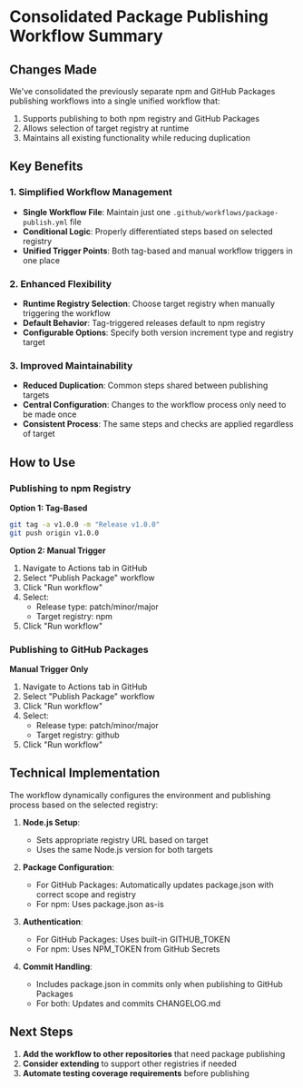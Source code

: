 # Consolidated Package Publishing Workflow Summary

## Changes Made

We've consolidated the previously separate npm and GitHub Packages publishing workflows into a single unified workflow that:

1. Supports publishing to both npm registry and GitHub Packages
2. Allows selection of target registry at runtime
3. Maintains all existing functionality while reducing duplication

## Key Benefits

### 1. Simplified Workflow Management

- **Single Workflow File**: Maintain just one `.github/workflows/package-publish.yml` file
- **Conditional Logic**: Properly differentiated steps based on selected registry
- **Unified Trigger Points**: Both tag-based and manual workflow triggers in one place

### 2. Enhanced Flexibility

- **Runtime Registry Selection**: Choose target registry when manually triggering the workflow
- **Default Behavior**: Tag-triggered releases default to npm registry
- **Configurable Options**: Specify both version increment type and registry target

### 3. Improved Maintainability

- **Reduced Duplication**: Common steps shared between publishing targets
- **Central Configuration**: Changes to the workflow process only need to be made once
- **Consistent Process**: The same steps and checks are applied regardless of target

## How to Use

### Publishing to npm Registry

**Option 1: Tag-Based**

```bash
git tag -a v1.0.0 -m "Release v1.0.0"
git push origin v1.0.0
```

**Option 2: Manual Trigger**

1. Navigate to Actions tab in GitHub
2. Select "Publish Package" workflow
3. Click "Run workflow"
4. Select:
    - Release type: patch/minor/major
    - Target registry: npm
5. Click "Run workflow"

### Publishing to GitHub Packages

**Manual Trigger Only**

1. Navigate to Actions tab in GitHub
2. Select "Publish Package" workflow
3. Click "Run workflow"
4. Select:
    - Release type: patch/minor/major
    - Target registry: github
5. Click "Run workflow"

## Technical Implementation

The workflow dynamically configures the environment and publishing process based on the selected registry:

1. **Node.js Setup**:

    - Sets appropriate registry URL based on target
    - Uses the same Node.js version for both targets

2. **Package Configuration**:

    - For GitHub Packages: Automatically updates package.json with correct scope and registry
    - For npm: Uses package.json as-is

3. **Authentication**:

    - For GitHub Packages: Uses built-in GITHUB_TOKEN
    - For npm: Uses NPM_TOKEN from GitHub Secrets

4. **Commit Handling**:
    - Includes package.json in commits only when publishing to GitHub Packages
    - For both: Updates and commits CHANGELOG.md

## Next Steps

1. **Add the workflow to other repositories** that need package publishing
2. **Consider extending** to support other registries if needed
3. **Automate testing coverage requirements** before publishing
